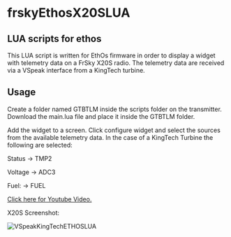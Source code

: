 # frskyEthosX20SLUA

## LUA scripts for ethos

This LUA script is written for EthOs firmware in order to display a widget with telemetry data on a FrSky X20S radio.
The telemetry data are received via a VSpeak interface from a KingTech turbine.

## Usage

Create a folder named GTBTLM inside the scripts folder on the transmitter.
Download the main.lua file and place it inside the GTBTLM folder.

Add the widget to a screen. Click configure widget and select the sources from the available telemetry data.
In the case of a KingTech Turbine the following are selected:

Status -> TMP2 

Voltage -> ADC3

Fuel: -> FUEL

[Click here for Youtube Video.](https://youtube.com/shorts/OQtR-GfC2Xo?si=L9GOp7kJsScbpvRA )


X20S Screenshot:

![VSpeakKingTechETHOSLUA](https://github.com/asficas/frskyEthosX20SLUA/assets/21962448/48552c74-2595-4358-b4b9-c3f1d3a1bdb1)
